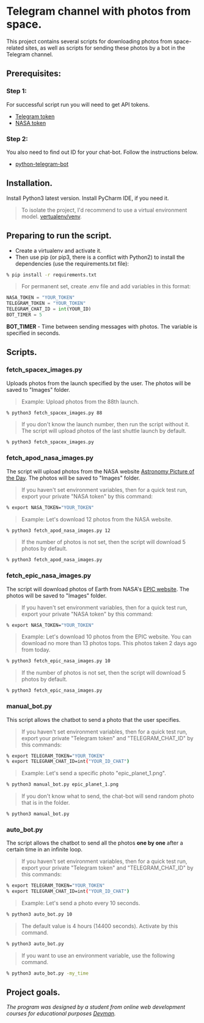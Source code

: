 # Telegram channel with photos from space.
This project contains several scripts for downloading photos from space-related sites, as well as scripts for sending these photos by a bot in the Telegram channel.
## Prerequisites:
### Step 1:
For successful script run you will need to get API tokens.
+ [Telegram token](https://telegram.me/BotFather)
+ [NASA token](https://api.nasa.gov)
### Step 2:
You also need to find out ID for your chat-bot. Follow the instructions below.
+ [python-telegram-bot](https://github.com/python-telegram-bot/v13.x-wiki/wiki/Introduction-to-the-API)
## Installation.
Install Python3 latest version. Install PyCharm IDE, if you need it.
> To isolate the project, I'd recommend to use a virtual environment model. [vertualenv/venv](https://docs.python.org/3/library/venv.html).
 ## Preparing to run the script.
+ Create a virtualenv and activate it.
+ Then use pip (or pip3, there is a conflict with Python2) to install the dependencies (use the requirements.txt file):
```bash
% pip install -r requirements.txt
```
> For permanent set, create .env file and add variables in this format:
```python
NASA_TOKEN = "YOUR_TOKEN"
TELEGRAM_TOKEN = "YOUR_TOKEN"
TELEGRAM_CHAT_ID = int(YOUR_ID)
BOT_TIMER = 5
```
__BOT_TIMER__ - Time between sending messages with photos.
The variable is specified in seconds.
## Scripts.
### __fetch_spacex_images.py__
Uploads photos from the launch specified by the user. The photos will be saved to "Images" folder.
> Example: Upload photos from the 88th launch.
``` bash
% python3 fetch_spacex_images.py 88  
```
> If you don't know the launch number, then run the script without it. The script will upload photos of the last shuttle launch by default.
``` bash
% python3 fetch_spacex_images.py
```
### __fetch_apod_nasa_images.py__
The script will upload photos from the NASA website [Astronomy Picture of the Day](https://apod.nasa.gov/apod/astropix.html). The photos will be saved to "Images" folder.
> If you haven't set environment variables, then for a quick test run, export your private "NASA token" by this command:
``` bash
% export NASA_TOKEN="YOUR_TOKEN"
```
> Example: Let's download 12 photos from the NASA website.
``` bash
% python3 fetch_apod_nasa_images.py 12  
```
> If the number of photos is not set, then the script will download 5 photos by default.
``` bash
% python3 fetch_apod_nasa_images.py
```
### __fetch_epic_nasa_images.py__
The script will download photos of Earth from NASA's [EPIC website](https://epic.gsfc.nasa.gov). The photos will be saved to "Images" folder.
> If you haven't set environment variables, then for a quick test run, export your private "NASA token" by this command:
``` bash
% export NASA_TOKEN="YOUR_TOKEN"
```
> Example: Let's download 10 photos from the EPIC website.
> You can download no more than 13 photos tops. This photos taken 2 days ago from today.
``` bash
% python3 fetch_epic_nasa_images.py 10  
```
> If the number of photos is not set, then the script will download 5 photos by default.
``` bash
% python3 fetch_epic_nasa_images.py 
```
### __manual_bot.py__
This script allows the chatbot to send a photo that the user specifies.
> If you haven't set environment variables, then for a quick test run, export your private "Telegram token" and "TELEGRAM_CHAT_ID" by this commands:
``` bash
% export TELEGRAM_TOKEN="YOUR_TOKEN"
% export TELEGRAM_CHAT_ID=int("YOUR_ID_CHAT")
```
> Example: Let's send a specific photo "epic_planet_1.png".
``` bash
% python3 manual_bot.py epic_planet_1.png  
```
> If you don't know what to send,  the chat-bot will send random photo that is in the folder.
> 
``` bash
% python3 manual_bot.py
```
### __auto_bot.py__
The script allows the chatbot to send all the photos __one by one__ after a certain time in an infinite loop.
> If you haven't set environment variables, then for a quick test run, export your private "Telegram token" and "TELEGRAM_CHAT_ID" by this commands:
``` bash
% export TELEGRAM_TOKEN="YOUR_TOKEN"
% export TELEGRAM_CHAT_ID=int("YOUR_ID_CHAT")
```
> Example: Let's send a photo every 10 seconds.
``` bash
% python3 auto_bot.py 10    
```
> The default value is 4 hours (14400 seconds). Activate by this command.
``` bash
% python3 auto_bot.py
```
> If you want to use an environment variable, use the following command.
``` bash
% python3 auto_bot.py -my_time
```
## Project goals.
*The program was designed by a student from online web development courses for educational purposes [Devman](https://dvmn.org).*